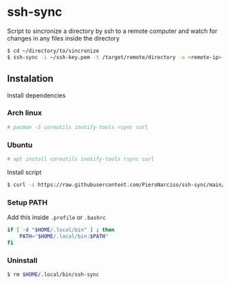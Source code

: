 # ssh-sync

Script to sincronize a directory by ssh to a remote computer and watch for changes in any files inside the directory

```bash
$ cd ~/directory/to/sincronize
$ ssh-sync -i ~/ssh-key.pem -t /target/remote/directory -o <remote-ip> -u <remote-user>
```

## Instalation

Install dependencies


### Arch linux
```bash
# pacman -S coreutils inotify-tools rsync curl
```

### Ubuntu
```bash
# apt install coreutils inotify-tools rsync curl
```

Install script
```bash
$ curl -s https://raw.githubusercontent.com/PieroNarciso/ssh-sync/main/install.sh | sh
```

### Setup PATH

Add this inside `.profile` or `.bashrc`
```bash
if [ -d "$HOME/.local/bin" ] ; then
    PATH="$HOME/.local/bin:$PATH"
fi
```

### Uninstall

```bash
$ rm $HOME/.local/bin/ssh-sync
```
